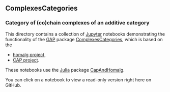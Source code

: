 ## ComplexesCategories

### Category of (co)chain complexes of an additive category

This directory contains a collection of
[Jupyter](https://jupyter.org/) notebooks demonstrating the
functionality of the [GAP](https://www.gap-system.org/) package
[ComplexesCategories](https://homalg-project.github.io/pkg/ComplexesCategories),
which is based on the

* [homalg project](https://homalg-project.github.io/prj/homalg_project),
* [CAP project](https://homalg-project.github.io/prj/CAP_project).

These notebooks use the [Julia](https://julialang.org/) package
[CapAndHomalg](https://github.com/homalg-project/CapAndHomalg.jl).

You can click on a notebook to view a read-only version right here on GitHub.
